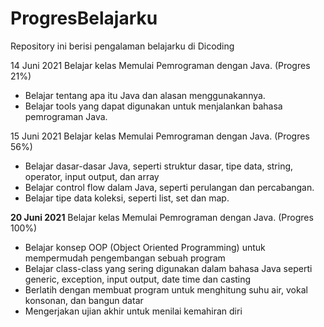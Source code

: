 # ProgresBelajarku
Repository ini berisi pengalaman belajarku di Dicoding

14 Juni 2021
Belajar kelas Memulai Pemrograman dengan Java. (Progres 21%)
  * Belajar tentang apa itu Java dan alasan menggunakannya.
  * Belajar tools yang dapat digunakan untuk menjalankan bahasa pemrograman Java.

15 Juni 2021
Belajar kelas Memulai Pemrograman dengan Java. (Progres 56%)
 * Belajar dasar-dasar Java, seperti struktur dasar, tipe data, string, operator, input output, dan array
 * Belajar control flow dalam Java, seperti perulangan dan percabangan.
 * Belajar tipe data koleksi, seperti list, set dan map.

**20 Juni 2021**
Belajar kelas Memulai Pemrograman dengan Java. (Progres 100%)
 * Belajar konsep OOP (Object Oriented Programming) untuk mempermudah pengembangan sebuah program
 * Belajar class-class yang sering digunakan dalam bahasa Java seperti generic, exception, input output, date time dan casting
 * Berlatih dengan membuat program untuk menghitung suhu air, vokal konsonan, dan bangun datar
 * Mengerjakan ujian akhir untuk menilai kemahiran diri

